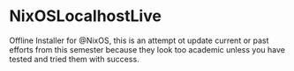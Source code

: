 # NixOSLocalhostLive
Offline Installer for @NixOS, this is an attempt ot update current or past efforts from this semester because they look too academic unless you have tested and tried them with success.
